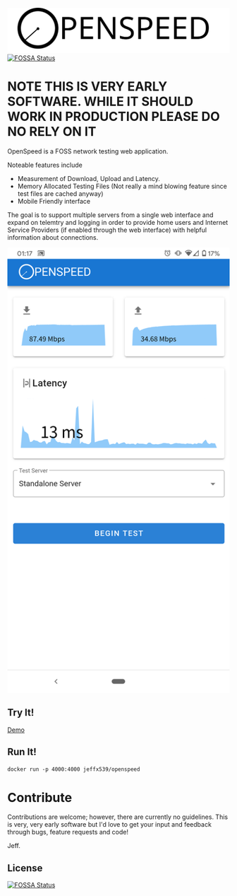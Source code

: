 ![OpenSpeed](https://raw.githubusercontent.com/Jeffx539/openspeed/master/web/src/assets/openspeed-logo-black.svg)
[![FOSSA Status](https://app.fossa.com/api/projects/git%2Bgithub.com%2FJeffx539%2Fopenspeed.svg?type=shield)](https://app.fossa.com/projects/git%2Bgithub.com%2FJeffx539%2Fopenspeed?ref=badge_shield)
# NOTE THIS IS VERY EARLY SOFTWARE. WHILE IT SHOULD WORK IN PRODUCTION PLEASE DO NO RELY ON IT
OpenSpeed is a FOSS network testing web application.

Noteable features include

* Measurement of Download, Upload and Latency.
* Memory Allocated Testing Files (Not really a mind blowing feature since test files are cached anyway)
* Mobile Friendly interface


The goal is to support multiple servers from a single web interface and expand on telemtry and logging in order to provide home users and Internet Service Providers (if enabled through the web interface) with helpful information about connections.

![Mobile](https://raw.githubusercontent.com/Jeffx539/openspeed/master/web/src/assets/screenshot-mobile.png)


## Try It!

[Demo](https://openspeed.pug.jm.id.au/)



## Run It!


```docker run -p 4000:4000 jeffx539/openspeed```


# Contribute

Contributions are welcome; however, there are currently no guidelines. This is very, very early software but I'd love to get your input and feedback through bugs, feature requests and code!


Jeff.


## License
[![FOSSA Status](https://app.fossa.com/api/projects/git%2Bgithub.com%2FJeffx539%2Fopenspeed.svg?type=large)](https://app.fossa.com/projects/git%2Bgithub.com%2FJeffx539%2Fopenspeed?ref=badge_large)